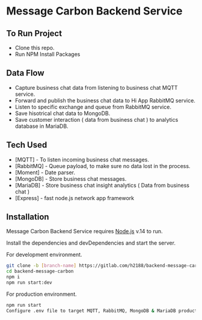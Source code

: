 # Message Carbon Backend Service 

## To Run Project
- Clone this repo.
- Run NPM Install Packages

## Data Flow
- Capture business chat data from listening to business chat MQTT service.
- Forward and publish the business chat data to Hi App RabbitMQ service.
- Listen to specific exchange and queue from RabbitMQ service.
- Save hisotrical chat data to MongoDB.
- Save customer interaction ( data from business chat ) to analytics database in MariaDB.

## Tech Used

- [MQTT] - To listen incoming business chat messages.
- [RabbitMQ] - Queue payload, to make sure no data lost in the process.
- [Moment] - Date parser.
- [MongoDB] - Store business chat messages.
- [MariaDB] - Store business chat insight analytics ( Data from business chat )
- [Express] - fast node.js network app framework

## Installation

Message Carbon Backend Service requires [Node.js](https://nodejs.org/) v.14 to run.

Install the dependencies and devDependencies and start the server.

For development environment.

```sh
git clone -b [branch-name] https://gitlab.com/h2188/backend-message-carbon.git
cd backend-message-carbon
npm i
npm run start:dev
```

For production environment.

```sh
npm run start
Configure .env file to target MQTT, RabbitMQ, MongoDB & MariaDB production server.
```
